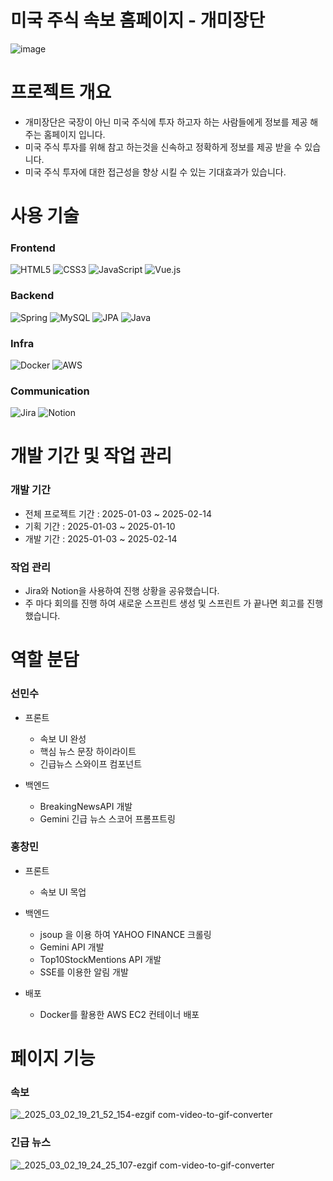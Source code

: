 # 미국 주식 속보 홈페이지 - 개미장단

![image](https://github.com/user-attachments/assets/151a87b8-c5d2-4c92-871e-d31662bb96c1)

# 프로젝트 개요

* 개미장단은 국장이 아닌 미국 주식에 투자 하고자 하는 사람들에게 정보를 제공 해주는 홈페이지 입니다.
* 미국 주식 투자를 위해 참고 하는것을 신속하고 정확하게 정보를 제공 받을 수 있습니다.
* 미국 주식 투자에 대한 접근성을 향상 시킬 수 있는 기대효과가 있습니다.


# 사용 기술

### Frontend

![HTML5](https://img.shields.io/badge/html5-%23E34F26.svg?style=for-the-badge&logo=html5&logoColor=white)
![CSS3](https://img.shields.io/badge/css3-%231572B6.svg?style=for-the-badge&logo=css3&logoColor=white)
![JavaScript](https://img.shields.io/badge/javascript-%23323330.svg?style=for-the-badge&logo=javascript&logoColor=%23F7DF1E)
![Vue.js](https://img.shields.io/badge/vuejs-%2335495e.svg?style=for-the-badge&logo=vuedotjs&logoColor=%234FC08D)

### Backend

![Spring](https://img.shields.io/badge/spring-%236DB33F.svg?style=for-the-badge&logo=spring&logoColor=white)
![MySQL](https://img.shields.io/badge/mysql-4479A1.svg?style=for-the-badge&logo=mysql&logoColor=white)
![JPA](https://img.shields.io/badge/JPA-%FF160B.svg?style=for-the-badge&logo=amazon-aws&logoColor=white)
![Java](https://img.shields.io/badge/java-%23ED8B00.svg?style=for-the-badge&logo=openjdk&logoColor=white)

### Infra

![Docker](https://img.shields.io/badge/docker-%230db7ed.svg?style=for-the-badge&logo=docker&logoColor=white)
![AWS](https://img.shields.io/badge/AWS-%23FF9900.svg?style=for-the-badge&logo=amazon-aws&logoColor=white)

### Communication

![Jira](https://img.shields.io/badge/jira-%230A0FFF.svg?style=for-the-badge&logo=jira&logoColor=white)
![Notion](https://img.shields.io/badge/Notion-%23000000.svg?style=for-the-badge&logo=notion&logoColor=white)

# 개발 기간 및 작업 관리

### 개발 기간
* 전체 프로젝트 기간 : 2025-01-03 ~ 2025-02-14
* 기획 기간 :  2025-01-03 ~ 2025-01-10
* 개발 기간 :  2025-01-03 ~ 2025-02-14

### 작업 관리
* Jira와 Notion을 사용하여 진행 상황을 공유했습니다.
* 주 마다 회의를 진행 하여 새로운 스프린트 생성 및 스프린트 가 끝나면 회고를 진행 했습니다.

# 역할 분담

### 선민수

* 프론트
  * 속보 UI 완성
  * 핵심 뉴스 문장 하이라이트
  * 긴급뉴스 스와이프 컴포넌트

* 백엔드
  * BreakingNewsAPI 개발
  * Gemini 긴급 뉴스 스코어 프롬프트링

### 홍창민

* 프론트
  * 속보 UI 목업

* 백엔드
  * jsoup 을 이용 하여 YAHOO FINANCE 크롤링
  * Gemini API 개발
  * Top10StockMentions API 개발
  * SSE를 이용한 알림 개발

* 배포
  * Docker를 활용한 AWS EC2 컨테이너 배포

# 페이지 기능
### 속보

![_2025_03_02_19_21_52_154-ezgif com-video-to-gif-converter](https://github.com/user-attachments/assets/b520676e-eff4-4db2-9d4a-8834f16a2acd)

### 긴급 뉴스

![_2025_03_02_19_24_25_107-ezgif com-video-to-gif-converter](https://github.com/user-attachments/assets/bb9d5c2f-1e22-492f-8718-3acdb96d3194)




